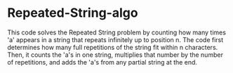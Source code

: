 # Repeated-String-algo
This code solves the Repeated String problem by counting how many times 'a' appears in a string that repeats infinitely up to position n. The code first determines how many full repetitions of the string fit within n characters. Then, it counts the 'a's in one string, multiplies that number by the number of repetitions, and adds the 'a's from any partial string at the end.
